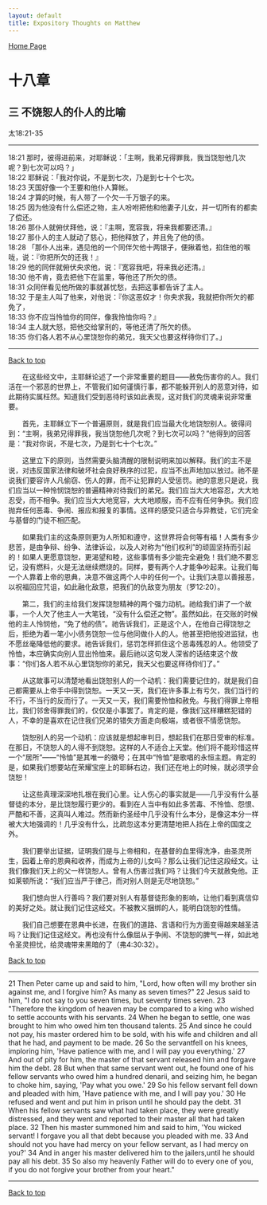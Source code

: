 ```yaml
---
layout: default
title: Expository Thoughts on Matthew
---
```

[ Home Page ]({{site.baseurl}}/index) <br>

<a name="0"></a>
# 十八章 

## 三 不饶恕人的仆人的比喻

太18:21-35

***

18:21 那时，彼得进前来，对耶稣说：「主啊，我弟兄得罪我，我当饶恕他几次呢？到七次可以吗？」<br>
18:22 耶稣说：「我对你说，不是到七次，乃是到七十个七次。<br>
18:23 天国好像一个王要和他仆人算帐。<br>
18:24 才算的时候，有人带了一个欠一千万银子的来。<br>
18:25 因为他没有什么偿还之物，主人吩咐把他和他妻子儿女，并一切所有的都卖了偿还。<br>
18:26 那仆人就俯伏拜他，说：『主啊，宽容我，将来我都要还清。』<br>
18:27 那仆人的主人就动了慈心，把他释放了，并且免了他的债。<br>
18:28 「那仆人出来，遇见他的一个同伴欠他十两银子，便揪着他，掐住他的喉咙，说：『你把所欠的还我！』<br>
18:29 他的同伴就俯伏央求他，说：『宽容我吧，将来我必还清。』<br>
18:30 他不肯，竟去把他下在监里，等他还了所欠的债。<br>
18:31 众同伴看见他所做的事就甚忧愁，去把这事都告诉了主人。<br>
18:32 于是主人叫了他来，对他说：『你这恶奴才！你央求我，我就把你所欠的都免了，<br>
18:33 你不应当怜恤你的同伴，像我怜恤你吗？』<br>
18:34 主人就大怒，把他交给掌刑的，等他还清了所欠的债。<br>
18:35 你们各人若不从心里饶恕你的弟兄，我天父也要这样待你们了。」<br>

***

[Back to top](#0)

&emsp;&emsp;在这些经文中，主耶稣论述了一个非常重要的题目——赦免伤害你的人。我们活在一个邪恶的世界上，不管我们如何谨慎行事，都不能躲开别人的恶意对待，如此期待实属枉然。知道我们受到恶待时该如此表现，这对我们的灵魂来说非常重要。

&emsp;&emsp;首先，主耶稣立下一个普遍原则，就是我们应当最大化地饶恕别人。彼得问到：“主啊，我弟兄得罪我，我当饶恕他几次呢？到七次可以吗？”他得到的回答是：“我对你说，不是七次，乃是到七十个七次。”

&emsp;&emsp;这里立下的原则，当然需要头脑清醒的限制说明来加以解释。我们的主不是说，对违反国家法律和破坏社会良好秩序的过犯，应当不出声地加以放过。祂不是说我们要容许人凡偷窃、伤人的罪，而不让犯罪的人受惩罚。祂的意思只是说，我们应当以一种怜悯饶恕的普遍精神对待我们的弟兄。我们应当大大地容忍，大大地忍受，而不相争。我们应当大大地宽容，大大地顺服，而不应有任何争执。我们应抛弃任何恶毒、争闹、报应和报复的事情。这样的感受只适合与异教徒，它们完全与基督的门徒不相匹配。

&emsp;&emsp;如果我们主的这条原则更为人所知和遵守，这世界将会何等有福！人类有多少悲苦，是由争辩、纷争、法律诉讼，以及人对称为“他们权利”的顽固坚持而引起的！如果人更愿意饶恕，更渴望和睦，这些事情有多少能完全避免！我们绝不要忘记，没有燃料，火是无法继续燃烧的。同样，要有两个人才能争吵起来。让我们每一个人靠着上帝的恩典，决意不做这两个人中的任何一个。让我们决意以善报恶，以祝福回应咒诅，如此融化敌意，把我们的仇敌变为朋友（罗12:20）。

&emsp;&emsp;第二，我们的主给我们发挥饶恕精神的两个强力动机。祂给我们讲了一个故事，一个人欠了他主人一大笔钱，“没有什么偿还之物”。虽然如此，在交账的时候他的主人怜悯他，“免了他的债”。祂告诉我们，正是这个人，在他自己得饶恕之后，拒绝为着一笔小小债务饶恕一位与他同做仆人的人。他甚至把他投进监狱，也不愿丝毫降低他的要求。祂告诉我们，惩罚怎样抓住这个恶毒残忍的人。他领受了怜恤，本应确实向别人显出怜恤来。最后祂以这句发人深省的话结束这个故事：“你们各人若不从心里饶恕你的弟兄，我天父也要这样待你们了。”

&emsp;&emsp;从这故事可以清楚地看出饶恕别人的一个动机：我们需要记住的，就是我们自己都需要从上帝手中得到饶恕。一天又一天，我们在许多事上有亏欠，我们当行的不行，不当行的反而行了。一天又一天，我们需要怜恤和赦免。与我们得罪上帝相比，我们邻舍得罪我们的，仅仅是小事罢了。肯定的是，像我们这样糟糕犯错的人，不幸的是喜欢在记住我们兄弟的错失方面走向极端，或者很不情愿饶恕。

&emsp;&emsp;饶恕别人的另一个动机：应该就是想起审判日，想起我们在那日受审的标准。在那日，不饶恕人的人得不到饶恕。这样的人不适合上天堂。他们将不能珍惜这样一个“居所”——“怜恤”是其唯一的徽号；在其中“怜恤”是歌唱的永恒主题。肯定的是，如果我们想要站在荣耀宝座上的耶稣右边，我们还在地上的时候，就必须学会饶恕！

&emsp;&emsp;让这些真理深深地扎根在我们心里。让人伤心的事实就是——几乎没有什么基督徒的本分，是比饶恕履行更少的。看到在人当中有如此多苦毒、不怜恤、怨恨、严酷和不善，这真叫人难过。然而新约圣经中几乎没有什么本分，是像这本分一样被大大地强调的！几乎没有什么，比疏忽这本分更清楚地把人挡在上帝的国度之外。

&emsp;&emsp;我们要举出证据，证明我们是与上帝相和，在基督的血里得洗净，由圣灵所生，因着上帝的恩典和收养，而成为上帝的儿女吗？那么让我们记住这段经文。让我们像我们天上的父一样饶恕人。曾有人伤害过我们吗？让我们今天就赦免他。正如莱顿所说：“我们应当严于律己，而对别人则是无尽地饶恕。”

&emsp;&emsp;我们想向世人行善吗？我们要对别人有基督徒形象的影响，让他们看到真信仰的美好之处。就让我们记住这经文。不被教义捆绑的人，能明白饶恕的性情。

&emsp;&emsp;我们自己想要在恩典中长进，在我们的道路、言语和行为方面变得越来越圣洁吗？让我们记住这经文。再也没有什么像屈从于争闹、不饶恕的脾气一样，如此地令圣灵担忧，给灵魂带来黑暗的了（弗4:30:32）。

[Back to top](#0)

***

21 Then Peter came up and said to him, "Lord, how often will my brother sin against me, and I forgive him? As many as seven times?" 22 Jesus said to him, "I do not say to you seven times, but seventy times seven. 23 "Therefore the kingdom of heaven may be compared to a king who wished to settle accounts with his servants. 24 When he began to settle, one was brought to him who owed him ten thousand talents. 25 And since he could not pay, his master ordered him to be sold, with his wife and children and all that he had, and payment to be made. 26 So the servantfell on his knees, imploring him, 'Have patience with me, and I will pay you everything.' 27 And out of pity for him, the master of that servant released him and forgave him the debt. 28 But when that same servant went out, he found one of his fellow servants who owed him a hundred denarii, and seizing him, he began to choke him, saying, 'Pay what you owe.' 29 So his fellow servant fell down and pleaded with him, 'Have patience with me, and I will pay you.' 30 He refused and went and put him in prison until he should pay the debt. 31 When his fellow servants saw what had taken place, they were greatly distressed, and they went and reported to their master all that had taken place. 32 Then his master summoned him and said to him, 'You wicked servant! I forgave you all that debt because you pleaded with me. 33 And should not you have had mercy on your fellow servant, as I had mercy on you?' 34 And in anger his master delivered him to the jailers,until he should pay all his debt. 35 So also my heavenly Father will do to every one of you, if you do not forgive your brother from your heart."

***

[Back to top](#0)

